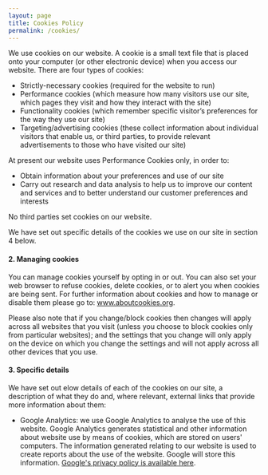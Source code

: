 ```yaml
---
layout: page
title: Cookies Policy
permalink: /cookies/
---
```


We use cookies on our website. A cookie is a small text file that is placed onto your computer (or other electronic device) when you access our website. There are four types of cookies:

* Strictly-necessary cookies (required for the website to run)
* Performance cookies (which measure how many visitors use our site, which pages they visit and how they interact with the site)
* Functionality cookies (which remember specific visitor’s preferences for the way they use our site)
* Targeting/advertising cookies (these collect information about individual visitors that enable us, or third parties, to provide relevant advertisements to those who have visited our site)

At present our website uses Performance Cookies only, in order to:

* Obtain information about your preferences and use of our site
* Carry out research and data analysis to help us to improve our content and services and to better understand our customer preferences and interests

No third parties set cookies on our website.

We have set out specific details of the cookies we use on our site in section 4 below.

#### 2. Managing cookies

You can manage cookies yourself by opting in or out. You can also set your web browser to refuse cookies, delete cookies, or to alert you when cookies are being sent. For further information about cookies and how to manage or disable them please go to: www.aboutcookies.org.

Please also note that if you change/block cookies then changes will apply across all websites that you visit (unless you choose to block cookies only from particular websites); and the settings that you change will only apply on the device on which you change the settings and will not apply across all other devices that you use.

#### 3. Specific details
We have set out elow details of each of the cookies on our site, a description of what they do and, where relevant, external links that provide more information about them:

* Google Analytics: we use Google Analytics to analyse the use of this website. Google Analytics generates statistical and other information about website use by means of cookies, which are stored on users' computers. The information generated relating to our website is used to create reports about the use of the website. Google will store this information. [Google's privacy policy is available here](http://www.google.com/privacypolicy.html).
